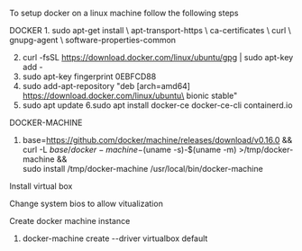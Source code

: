 To setup docker on a linux machine follow the following steps


DOCKER
1.
sudo apt-get install \\
apt-transport-https \\
ca-certificates \\
curl \\
gnupg-agent \\
software-properties-common

2. curl -fsSL https://download.docker.com/linux/ubuntu/gpg | sudo apt-key add -
3. sudo apt-key fingerprint 0EBFCD88
4. sudo add-apt-repository "deb [arch=amd64] https://download.docker.com/linux/ubuntu\
 bionic stable"
5. sudo apt update
6.sudo apt install docker-ce docker-ce-cli containerd.io

DOCKER-MACHINE
1. base=https://github.com/docker/machine/releases/download/v0.16.0 &&\
  curl -L $base/docker-machine-$(uname -s)-$(uname -m) >/tmp/docker-machine &&\
  sudo install /tmp/docker-machine /usr/local/bin/docker-machine

Install virtual box

Change system bios to allow vitualization

Create docker machine instance
1. docker-machine create --driver virtualbox default

